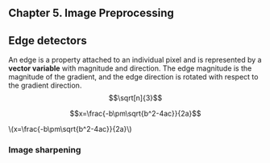 <script type="text/javascript" src="http://cdn.mathjax.org/mathjax/latest/MathJax.js?config=default"></script>
## Chapter 5. Image Preprocessing
## Edge detectors

An edge is a property attached to an individual pixel and is represented by a **vector variable** with magnitude and direction. The edge magnitude is the magnitude of the gradient, and the edge direction is rotated with respect to the gradient direction.
$$\sqrt[n]{3}$$

$$x=\frac{-b\pm\sqrt{b^2-4ac}}{2a}$$

\\(x=\frac{-b\pm\sqrt{b^2-4ac}}{2a}\\)
### Image sharpening
